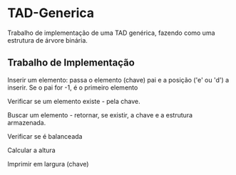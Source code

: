 # TAD-Generica
Trabalho de implementação de uma TAD genérica, fazendo como uma estrutura de árvore binária.

## Trabalho de Implementação

Inserir um elemento: passa o elemento (chave) pai e a posição ('e' ou 'd') a inserir. Se o pai for -1, é o primeiro elemento

Verificar se um elemento existe - pela chave.

Buscar um elemento - retornar, se existir, a chave e a estrutura armazenada.

Verificar se é balanceada

Calcular a altura 

Imprimir em largura (chave)

